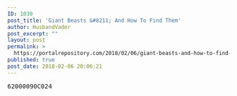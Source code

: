 ```yaml
---
ID: 1030
post_title: 'Giant Beasts &#8211; And How To Find Them'
author: HusbandVader
post_excerpt: ""
layout: post
permalink: >
  https://portalrepository.com/2018/02/06/giant-beasts-and-how-to-find-them/
published: true
post_date: 2018-02-06 20:06:21
---
```

<pre>62000090C024</pre>
